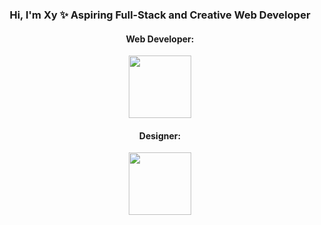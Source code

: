 <h3 align="center">Hi, I'm Xy ✨ Aspiring Full-Stack and Creative Web Developer</h3>

<div align="center">
<h4>Web Developer:</h4>
 <a href="https://skillicons.dev">
    <img src="https://skillicons.dev/icons?i=js,html,css" width= "100"/>
  </a>

<h4>Designer:</h4> 
  <a href="https://skillicons.dev">
    <img src="https://skillicons.dev/icons?i=blender,ae,ps,ai" width= "100"/>
  </a>
</div>




